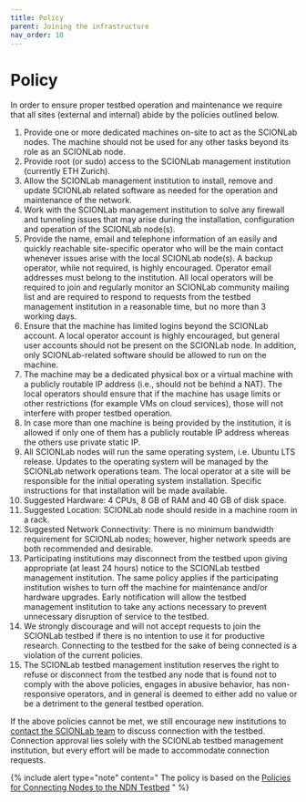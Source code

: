 ```yaml
---
title: Policy
parent: Joining the infrastructure
nav_order: 10
---
```


# Policy

In order to ensure proper testbed operation and maintenance we require that all sites (external and internal) abide by the policies outlined below.

1. Provide one or more dedicated machines on-site to act as the SCIONLab nodes. The machine should not be used for any other tasks beyond its role as an SCIONLab node.
2. Provide root (or sudo) access to the SCIONLab management institution (currently ETH Zurich).
3. Allow the SCIONLab management institution to install, remove and update SCIONLab related software as needed for the operation and maintenance of the network.
4. Work with the SCIONLab management institution to solve any firewall and tunneling issues that may arise during the installation, configuration and operation of the SCIONLab node(s).
5. Provide the name, email and telephone information of an easily and quickly reachable site-specific operator who will be the main contact whenever issues arise with the local SCIONLab node(s). A backup operator, while not required, is highly encouraged. Operator email addresses must belong to the institution. All local operators will be required to join and regularly monitor an SCIONLab community mailing list and are required to respond to requests from the testbed management institution in a reasonable time, but no more than 3 working days.
6. Ensure that the machine has limited logins beyond the SCIONLab account. A local operator account is highly encouraged, but general user accounts should not be present on the SCIONLab node. In addition, only SCIONLab-related software should be allowed to run on the machine.
7. The machine may be a dedicated physical box or a virtual machine with a publicly routable IP address (i.e., should not be behind a NAT). The local operators should ensure that if the machine has usage limits or other restrictions (for example VMs on cloud services), those will not interfere with proper testbed operation.
8. In case more than one machine is being provided by the institution, it is allowed if only one of them has a publicly routable IP address whereas the others use private static IP.
9. All SCIONLab nodes will run the same operating system, i.e. Ubuntu LTS release. Updates to the operating system will be managed by the SCIONLab network operations team. The local operator at a site will be responsible for the initial operating system installation. Specific instructions for that installation will be made available.
10. Suggested Hardware: 4 CPUs, 8 GB of RAM and 40 GB of disk space.
11. Suggested Location: SCIONLab node should reside in a machine room in a rack.
12. Suggested Network Connectivity: There is no minimum bandwidth requirement for SCIONLab nodes; however, higher network speeds are both recommended and desirable.
13. Participating institutions may disconnect from the testbed upon giving appropriate (at least 24 hours) notice to the SCIONLab testbed management institution. The same policy applies if the participating institution wishes to turn off the machine for maintenance and/or hardware upgrades. Early notification will allow the testbed management institution to take any actions necessary to prevent unnecessary disruption of service to the testbed.
14. We strongly discourage and will not accept requests to join the SCIONLab testbed if there is no intention to use it for productive research. Connecting to the testbed for the sake of being connected is a violation of the current policies.
15. The SCIONLab testbed management institution reserves the right to refuse or disconnect from the testbed any node that is found not to comply with the above policies, engages in abusive behavior, has non-responsive operators, and in general is deemed to either add no value or be a detriment to the general testbed operation.

If the above policies cannot be met, we still encourage new institutions to [contact the SCIONLab team](../../#contact) to discuss connection with the testbed. Connection approval lies solely with the SCIONLab testbed management institution, but every effort will be made to accommodate connection requests.

{% include alert type="note" content="
The policy is based on the [Policies for Connecting Nodes to the NDN Testbed](https://named-data.net/ndn-testbed/policies-connecting-nodes-ndn-testbed/)
" %}
